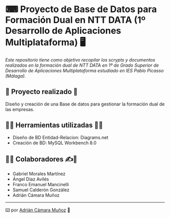 # ⌨ Proyecto de Base de Datos para Formación Dual en NTT DATA (1º Desarrollo de Aplicaciones Multiplataforma) 🖥

_Este repositorio tiene como objetivo recopilar los scrypts y documentos realizados en la formación dual de NTT DATA en 1º de Grado Superior de Desarrollo de Aplicaciones Multiplataforma estudiado en IES Pablo Picasso (Málaga)._

## 📁 Proyecto realizado 📁
Diseño y creación de una Base de datos para gestionar la formación dual de las empresas.

## 👨‍💻 Herramientas utilizadas 👨‍💻
* Diseño de BD Entidad-Relacion: Diagrams.net 
* Creación de BD: MySQL Workbench 8.0

## 🧑‍💻 Colaboradores ✍️💪
* Gabriel Morales Martínez
* Ángel Diaz Avilés
* Franco Emanuel Mancinelli
* Samuel Calderón González
* Adrián Cámara Muñoz

---
⌨️ por [Adrián Cámara Muñoz](https://twitter.com/adriancamara740) 💛
